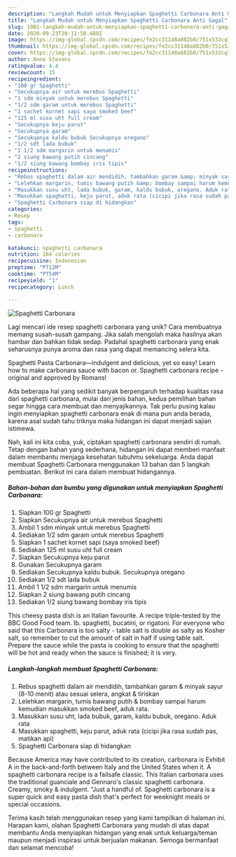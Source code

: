 ```yaml
---
description: "Langkah Mudah untuk Menyiapkan Spaghetti Carbonara Anti Gagal"
title: "Langkah Mudah untuk Menyiapkan Spaghetti Carbonara Anti Gagal"
slug: 1081-langkah-mudah-untuk-menyiapkan-spaghetti-carbonara-anti-gagal
date: 2020-09-23T20:11:50.489Z
image: https://img-global.cpcdn.com/recipes/fe2cc31148a882b0/751x532cq70/spaghetti-carbonara-foto-resep-utama.jpg
thumbnail: https://img-global.cpcdn.com/recipes/fe2cc31148a882b0/751x532cq70/spaghetti-carbonara-foto-resep-utama.jpg
cover: https://img-global.cpcdn.com/recipes/fe2cc31148a882b0/751x532cq70/spaghetti-carbonara-foto-resep-utama.jpg
author: Anne Stevens
ratingvalue: 4.4
reviewcount: 15
recipeingredient:
- "100 gr Spaghetti"
- "Secukupnya air untuk merebus Spaghetti"
- "1 sdm minyak untuk merebus Spaghetti"
- "1/2 sdm garam untuk merebus Spaghetti"
- "1 sachet kornet sapi saya smoked beef"
- "125 ml susu uht full cream"
- "Secukupnya keju parut"
- "Secukupnya garam"
- "Secukupnya kaldu bubuk Secukupnya oregano"
- "1/2 sdt lada bubuk"
- "1 1/2 sdm margarin untuk menumis"
- "2 siung bawang putih cincang"
- "1/2 siung bawang bombay iris tipis"
recipeinstructions:
- "Rebus spaghetti dalam air mendidih, tambahkan garam &amp; minyak sayur (8-10 menit) atau sesuai selera, angkat &amp; tiriskan"
- "Lelehkan margarin, tumis bawang putih &amp; bombay sampai harum kemudian masukkan smoked beef, aduk rata."
- "Masukkan susu uht, lada bubuk, garam, kaldu bubuk, oregano. Aduk rata"
- "Masukkan spaghetti, keju parut, aduk rata (cicipi jika rasa sudah pas, matikan api)"
- "Spaghetti Carbonara siap di hidangkan"
categories:
- Resep
tags:
- spaghetti
- carbonara

katakunci: spaghetti carbonara 
nutrition: 164 calories
recipecuisine: Indonesian
preptime: "PT12M"
cooktime: "PT54M"
recipeyield: "1"
recipecategory: Lunch

---
```



![Spaghetti Carbonara](https://img-global.cpcdn.com/recipes/fe2cc31148a882b0/751x532cq70/spaghetti-carbonara-foto-resep-utama.jpg)

Lagi mencari ide resep spaghetti carbonara yang unik? Cara membuatnya memang susah-susah gampang. Jika salah mengolah maka hasilnya akan hambar dan bahkan tidak sedap. Padahal spaghetti carbonara yang enak seharusnya punya aroma dan rasa yang dapat memancing selera kita.

Spaghetti Pasta Carbonara—indulgent and delicious, yet so easy! Learn how to make carbonara sauce with bacon or. Spaghetti carbonara recipe - original and approved by Romans!

Ada beberapa hal yang sedikit banyak berpengaruh terhadap kualitas rasa dari spaghetti carbonara, mulai dari jenis bahan, kedua pemilihan bahan segar hingga cara membuat dan menyajikannya. Tak perlu pusing kalau ingin menyiapkan spaghetti carbonara enak di mana pun anda berada, karena asal sudah tahu triknya maka hidangan ini dapat menjadi sajian istimewa.


Nah, kali ini kita coba, yuk, ciptakan spaghetti carbonara sendiri di rumah. Tetap dengan bahan yang sederhana, hidangan ini dapat memberi manfaat dalam membantu menjaga kesehatan tubuhmu sekeluarga. Anda dapat membuat Spaghetti Carbonara menggunakan 13 bahan dan 5 langkah pembuatan. Berikut ini cara dalam membuat hidangannya.

<!--inarticleads1-->

##### Bahan-bahan dan bumbu yang digunakan untuk menyiapkan Spaghetti Carbonara:

1. Siapkan 100 gr Spaghetti
1. Siapkan Secukupnya air untuk merebus Spaghetti
1. Ambil 1 sdm minyak untuk merebus Spaghetti
1. Sediakan 1/2 sdm garam untuk merebus Spaghetti
1. Siapkan 1 sachet kornet sapi (saya smoked beef)
1. Sediakan 125 ml susu uht full cream
1. Siapkan Secukupnya keju parut
1. Gunakan Secukupnya garam
1. Sediakan Secukupnya kaldu bubuk. Secukupnya oregano
1. Sediakan 1/2 sdt lada bubuk
1. Ambil 1 1/2 sdm margarin untuk menumis
1. Siapkan 2 siung bawang putih cincang
1. Sediakan 1/2 siung bawang bombay iris tipis


This cheesy pasta dish is an Italian favourite. A recipe triple-tested by the BBC Good Food team. lb. spaghetti, bucatini, or rigatoni. For everyone who said that this Carbonara is too salty - table salt is double as salty as Kosher salt, so remember to cut the amount of salt in half if using table salt. Prepare the sauce while the pasta is cooking to ensure that the spaghetti will be hot and ready when the sauce is finished; it is very. 

<!--inarticleads2-->

##### Langkah-langkah membuat Spaghetti Carbonara:

1. Rebus spaghetti dalam air mendidih, tambahkan garam &amp; minyak sayur (8-10 menit) atau sesuai selera, angkat &amp; tiriskan
1. Lelehkan margarin, tumis bawang putih &amp; bombay sampai harum kemudian masukkan smoked beef, aduk rata.
1. Masukkan susu uht, lada bubuk, garam, kaldu bubuk, oregano. Aduk rata
1. Masukkan spaghetti, keju parut, aduk rata (cicipi jika rasa sudah pas, matikan api)
1. Spaghetti Carbonara siap di hidangkan


Because America may have contributed to its creation, carbonara is Exhibit A in the back-and-forth between Italy and the United States when it. A spaghetti carbonara recipe is a failsafe classic. This Italian carbonara uses the traditional guanciale and Gennaro&#39;s classic spaghetti carbonara. Creamy, smoky &amp; indulgent. &#34;Just a handful of. Spaghetti carbonara is a super quick and easy pasta dish that&#39;s perfect for weeknight meals or special occasions. 

Terima kasih telah menggunakan resep yang kami tampilkan di halaman ini. Harapan kami, olahan Spaghetti Carbonara yang mudah di atas dapat membantu Anda menyiapkan hidangan yang enak untuk keluarga/teman maupun menjadi inspirasi untuk berjualan makanan. Semoga bermanfaat dan selamat mencoba!
